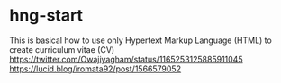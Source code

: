 # hng-start
This is basical how to use only Hypertext Markup Language (HTML) to create curriculum vitae (CV)
https://twitter.com/Owajiyagham/status/1165253125885911045
https://lucid.blog/iromata92/post/1566579052
